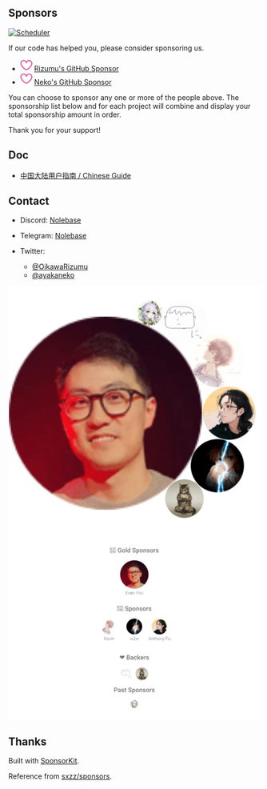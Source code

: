 ## Sponsors

[![Scheduler](https://github.com/nolebase/sponsors/actions/workflows/scheduler.yml/badge.svg)](https://github.com/LittleSound/nolebase/actions/workflows/scheduler.yml)

If our code has helped you, please consider sponsoring us.

- <img src="./icons/sponsor.svg"> [Rizumu's GitHub Sponsor](https://github.com/sponsors/LittleSound)
- <img src="./icons/sponsor.svg"> [Neko's GitHub Sponsor](https://github.com/sponsors/nekomeowww)

<!-- - <img src="./icons/ethereum.svg"> Ethereum, Polygon: [xxx.eth](https://etherscan.io/address/xxxx) -->
<!-- - [Stripe](https://donate.stripe.com/xxx) -->
<!-- - [爱发电](https://afdian.com/a/xxx) -->

You can choose to sponsor any one or more of the people above. The sponsorship list below and for each project will combine and display your total sponsorship amount in order.

Thank you for your support!

## Doc

- [中国大陆用户指南 / Chinese Guide](./doc/chinese-guide.md)

## Contact

<!-- - Telegram: [@xxx](https://t.me/xxx) -->
<!-- - Twitter: [@OikawaRizumu](https://x.com/OikawaRizumu)
- Twitter: [@OikawaRizumu](https://x.com/OikawaRizumu) -->
- Discord: [Nolebase](https://discord.gg/XuNFDcDZGj)
- Telegram: [Nolebase](https://t.me/+6WKTUzWijf1kMzFl)

- Twitter:
  - [@OikawaRizumu](https://x.com/OikawaRizumu)
  - [@ayakaneko](https://x.com/ayakaneko)



<p align="center">
  <a href="https://github.com/sponsors/LittleSound">
    <img src='./sponsors.circles.svg'/>
    <img src='./sponsors.svg'/>
  </a>
</p>

## Thanks

Built with [SponsorKit](https://github.com/antfu/sponsorkit).

Reference from [sxzz/sponsors](https://github.com/sxzz/sponsors?tab=readme-ov-file).
